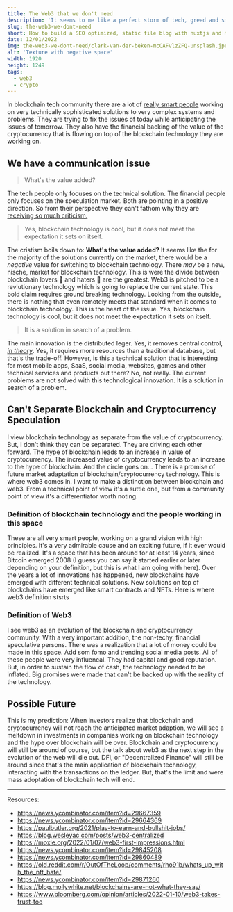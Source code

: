 ```yaml
---
title: The Web3 that we don't need
description: 'It seems to me like a perfect storm of tech, greed and smart people.'
slug: the-web3-we-dont-need
short: How to build a SEO optimized, static file blog with nuxtjs and markdown files. Including a sitemap.xml and catagory or tag pages.
date: 12/01/2022
img: the-web3-we-dont-need/clark-van-der-beken-mcCAFvlzZFQ-unsplash.jpeg
alt: 'Texture with negative space'
width: 1920
height: 1249
tags:
  - web3
  - crypto
---
```


In blockchain tech community there are a lot of <a href="https://mirror.xyz/suzuha.eth/vb5E5lhzmPTcpxOJcz6Q211TDgSvoFwDLA6JSM1V37Q">really smart people</a> working on very technically sophisticated solutions to very complex systems and problems. They are trying to fix the issues of today while anticipating the issues of tomorrow. They also have the financial backing of the value of the cryptocurrency that is flowing on top of the blockchain technology they are working on.

## We have a communication issue

> What's the value added?

The tech people only focuses on the technical solution. The financial people only focuses on the speculation market. Both are pointing in a positive direction. So from their perspective they can't fathom why they are <a href="https://blog.mollywhite.net/blockchains-are-not-what-they-say/">receiving so much criticism.</a>

> Yes, blockchain technology is cool, but it does not meet the expectation it sets on itself.

The cristism boils down to: **What's the value added?** It seems like the for the majority of the solutions currently on the market, there would be a *negative* value for switching to blockchain technology. There *may* be a new, nische, market for blockchain technology. This is were the divide between blockchain lovers 🥰 and haters 😤 are the greatest. Web3 is pitched to be a revlutionary technology which is going to replace the current state. This bold claim requires ground breaking technology. Looking from the outside, there is nothing that even remotely meets that standard when it comes to blockchain technology. This is the heart of the issue. Yes, blockchain technology is cool, but it does not meet the expectation it sets on itself.

> It is a solution in search of a problem.

The main innovation is the distributed leger. Yes, it removes central control, <a href="https://moxie.org/2022/01/07/web3-first-impressions.html">*in theory*</a>. Yes, it requires more resources than a traditional database, but that's the trade-off. However, is this a technical solution that is interesting for most mobile apps, SaaS, social media, websites, games and other technical services and products out there? No, not really. The current problems are not solved with this technological innovation. It is a solution in search of a problem.

## Can't Separate Blockchain and Cryptocurrency Speculation
I view blockchain technology as separate from the value of cryptocurrency. But, I don't think they can be separated. They are driving each other forward. The hype of blockchain leads to an increase in value of cryptocurrency. The increased value of cryptocurrency leads to an increase to the hype of blockchain. And the circle goes on...
There is a promise of future market adaptation of blockchain/cryptocurrency technology. This is where web3 comes in.
I want to make a distinction between blockchain and web3. From a technical point of view it's a suttle one, but from a community point of view it's a differentiator worth noting.

### Definition of blockchain technology and the people working in this space
These are all very smart people, working on a grand vision with high principles. It's a very admirable cause and an exciting future, if it ever would be realized. It's a space that has been around for at least 14 years, since Bitcoin emerged 2008 (I guess you can say it started earlier or later depending on your definition, but this is what I am going with here). Over the years a lot of innovations has happened, new blockchains have emerged with different technical solutions. New solutions on top of blockchains have emerged like smart contracts and NFTs. Here is where web3 definition stsrts

### Definition of Web3
I see web3 as an evolution of the blockchain and cryptocurrency community. With a very important addition, the non-techy, financial speculative persons. There was a realization that a lot of money could be made in this space. Add som fomo and trending social media posts. All of these people were very influencal. They had capital and good reputation. But, in order to sustain the flow of cash, the technology needed to be inflated. Big promises were made that can't be backed up with the reality of the technology.

## Possible Future
This is my prediction: When investors realize that blockchain and cryptocurrency will not reach the anticipated market adaption, we will see a meltdown in investments in companies working on blockchain technology and the hype over blockchain will be over. Blockchain and cryptocurrency will still be around of course, but the talk about web3 as the next step in the evolution of the web will die out. DFi, or "Decentralized Finance" will still be around since that's the main application of blockchain technology, interacting with the transactions on the ledger. But, that's the limit and were mass adoptation of blockchain tech will end.

***
Resources:
- https://news.ycombinator.com/item?id=29667359
- https://news.ycombinator.com/item?id=29664369
- https://paulbutler.org/2021/play-to-earn-and-bullshit-jobs/
- https://blog.wesleyac.com/posts/web3-centralized
- https://moxie.org/2022/01/07/web3-first-impressions.html
- https://news.ycombinator.com/item?id=29845208
- https://news.ycombinator.com/item?id=29860489
- https://old.reddit.com/r/OutOfTheLoop/comments/rho91b/whats_up_with_the_nft_hate/
- https://news.ycombinator.com/item?id=29871260
- https://blog.mollywhite.net/blockchains-are-not-what-they-say/
- https://www.bloomberg.com/opinion/articles/2022-01-10/web3-takes-trust-too


<!-- ### Small Notes on Decentralization
* The fork of Etherium was a choice between money and principle
* Why using Discord and Twitter instead of Mastodon? -->
